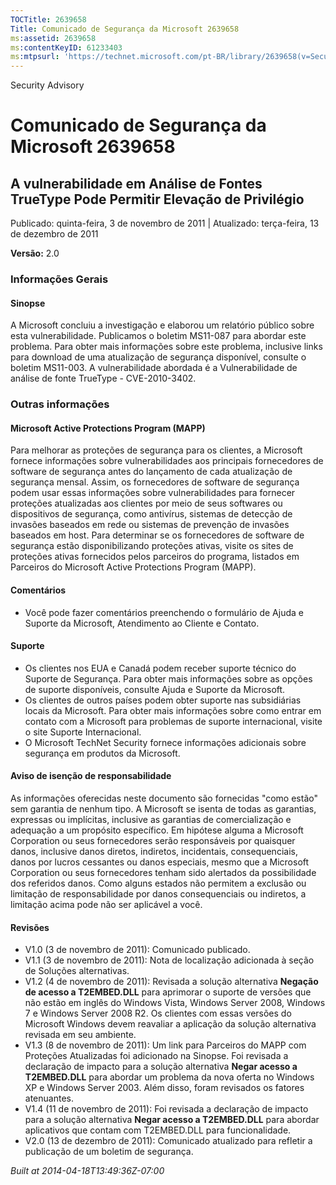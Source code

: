 ```yaml
---
TOCTitle: 2639658
Title: Comunicado de Segurança da Microsoft 2639658
ms:assetid: 2639658
ms:contentKeyID: 61233403
ms:mtpsurl: 'https://technet.microsoft.com/pt-BR/library/2639658(v=Security.10)'
---
```


Security Advisory

Comunicado de Segurança da Microsoft 2639658
============================================

A vulnerabilidade em Análise de Fontes TrueType Pode Permitir Elevação de Privilégio
------------------------------------------------------------------------------------

Publicado: quinta-feira, 3 de novembro de 2011 | Atualizado: terça-feira, 13 de dezembro de 2011

**Versão:** 2.0

### Informações Gerais

#### Sinopse

A Microsoft concluiu a investigação e elaborou um relatório público sobre esta vulnerabilidade. Publicamos o boletim MS11-087 para abordar este problema. Para obter mais informações sobre este problema, inclusive links para download de uma atualização de segurança disponível, consulte o boletim MS11-003. A vulnerabilidade abordada é a Vulnerabilidade de análise de fonte TrueType - CVE-2010-3402.

### Outras informações

#### Microsoft Active Protections Program (MAPP)

Para melhorar as proteções de segurança para os clientes, a Microsoft fornece informações sobre vulnerabilidades aos principais fornecedores de software de segurança antes do lançamento de cada atualização de segurança mensal. Assim, os fornecedores de software de segurança podem usar essas informações sobre vulnerabilidades para fornecer proteções atualizadas aos clientes por meio de seus softwares ou dispositivos de segurança, como antivírus, sistemas de detecção de invasões baseados em rede ou sistemas de prevenção de invasões baseados em host. Para determinar se os fornecedores de software de segurança estão disponibilizando proteções ativas, visite os sites de proteções ativas fornecidos pelos parceiros do programa, listados em Parceiros do Microsoft Active Protections Program (MAPP).

#### Comentários

-   Você pode fazer comentários preenchendo o formulário de Ajuda e Suporte da Microsoft, Atendimento ao Cliente e Contato.

#### Suporte

-   Os clientes nos EUA e Canadá podem receber suporte técnico do Suporte de Segurança. Para obter mais informações sobre as opções de suporte disponíveis, consulte Ajuda e Suporte da Microsoft.
-   Os clientes de outros países podem obter suporte nas subsidiárias locais da Microsoft. Para obter mais informações sobre como entrar em contato com a Microsoft para problemas de suporte internacional, visite o site Suporte Internacional.
-   O Microsoft TechNet Security fornece informações adicionais sobre segurança em produtos da Microsoft.

#### Aviso de isenção de responsabilidade

As informações oferecidas neste documento são fornecidas "como estão" sem garantia de nenhum tipo. A Microsoft se isenta de todas as garantias, expressas ou implícitas, inclusive as garantias de comercialização e adequação a um propósito específico. Em hipótese alguma a Microsoft Corporation ou seus fornecedores serão responsáveis por quaisquer danos, inclusive danos diretos, indiretos, incidentais, consequenciais, danos por lucros cessantes ou danos especiais, mesmo que a Microsoft Corporation ou seus fornecedores tenham sido alertados da possibilidade dos referidos danos. Como alguns estados não permitem a exclusão ou limitação de responsabilidade por danos consequenciais ou indiretos, a limitação acima pode não ser aplicável a você.

#### Revisões

-   V1.0 (3 de novembro de 2011): Comunicado publicado.
-   V1.1 (3 de novembro de 2011): Nota de localização adicionada à seção de Soluções alternativas.
-   V1.2 (4 de novembro de 2011): Revisada a solução alternativa **Negação de acesso a T2EMBED.DLL** para aprimorar o suporte de versões que não estão em inglês do Windows Vista, Windows Server 2008, Windows 7 e Windows Server 2008 R2. Os clientes com essas versões do Microsoft Windows devem reavaliar a aplicação da solução alternativa revisada em seu ambiente.
-   V1.3 (8 de novembro de 2011): Um link para Parceiros do MAPP com Proteções Atualizadas foi adicionado na Sinopse. Foi revisada a declaração de impacto para a solução alternativa **Negar acesso a T2EMBED.DLL** para abordar um problema da nova oferta no Windows XP e Windows Server 2003. Além disso, foram revisados os fatores atenuantes.
-   V1.4 (11 de novembro de 2011): Foi revisada a declaração de impacto para a solução alternativa **Negar acesso a T2EMBED.DLL** para abordar aplicativos que contam com T2EMBED.DLL para funcionalidade.
-   V2.0 (13 de dezembro de 2011): Comunicado atualizado para refletir a publicação de um boletim de segurança.

*Built at 2014-04-18T13:49:36Z-07:00*
